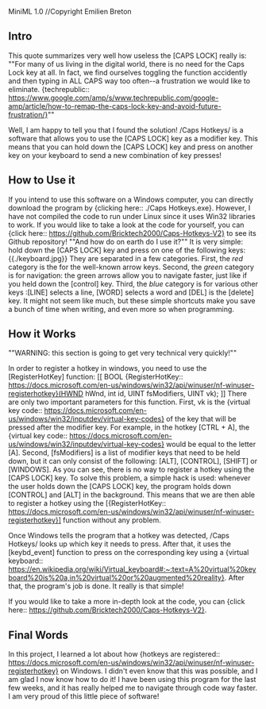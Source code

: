 MiniML 1.0
//Copyright Emilien Breton

Intro
-----

This quote summarizes very well how useless the [CAPS LOCK] really is:
""For many of us living in the digital world, there is no need for the Caps Lock key at all. In fact, we find ourselves toggling the function accidently and then typing in ALL CAPS way too often--a frustration we would like to eliminate.
{techrepublic:: https://www.google.com/amp/s/www.techrepublic.com/google-amp/article/how-to-remap-the-caps-lock-key-and-avoid-future-frustration/}""

Well, I am happy to tell you that I found the solution! /Caps Hotkeys/ is a software that allows you to use the [CAPS LOCK] key as a modifier key. This means that you can hold down the [CAPS LOCK] key and press on another key on your keyboard to send a new combination of key presses!


How to Use it
-------------

If you intend to use this software on a Windows computer, you can directly download the program by {clicking here:: ./Caps Hotkeys.exe}. However, I have not compiled the code to run under Linux since it uses Win32 libraries to work. If you would like to take a look at the code for yourself, you can {click here:: https://github.com/Bricktech2000/Caps-Hotkeys-V2} to see its Github repository!
	""And how do on earth do I use it?""
It is very simple: hold down the [CAPS LOCK] key and press on one of the following keys:
	{{./keyboard.jpg}}
They are separated in a few categories. First, the *red* category is the for the well-known arrow keys. Second, the *green* category is for navigation: the green arrows allow you to navigate faster, just like if you held down the [control] key. Third, the *blue* category is for various other keys :[LINE] selects a line, [WORD] selects a word and [DEL] is the [delete] key. It might not seem like much, but these simple shortcuts make you save a bunch of time when writing, and even more so when programming.


How it Works
------------

""WARNING: this section is going to get very technical very quickly!""

In order to register a hotkey in windows, you need to use the [RegisterHotKey] function:
	[[
	BOOL {RegisterHotKey:: https://docs.microsoft.com/en-us/windows/win32/api/winuser/nf-winuser-registerhotkey}(HWND hWnd, int id, UINT fsModifiers, UINT vk);
	]]
There are only two important parameters for this function. First, vk is the {virtual key code:: https://docs.microsoft.com/en-us/windows/win32/inputdev/virtual-key-codes} of the key that will be pressed after the modifier key. For example, in the hotkey [CTRL + A], the {virtual key code:: https://docs.microsoft.com/en-us/windows/win32/inputdev/virtual-key-codes} would be equal to the letter [A]. Second, [fsModifiers] is a list of modifier keys that need to be held down, but it can only consist of the following: [ALT], [CONTROL], [SHIFT] or [WINDOWS]. As you can see, there is no way to register a hotkey using the [CAPS LOCK] key. To solve this problem, a simple hack is used: whenever the user holds down the [CAPS LOCK] key, the program holds down [CONTROL] and [ALT] in the background. This means that we are then able to register a hotkey using the [{RegisterHotKey:: https://docs.microsoft.com/en-us/windows/win32/api/winuser/nf-winuser-registerhotkey}] function without any problem.

Once Windows tells the program that a hotkey was detected, /Caps Hotkeys/ looks up which key it needs to press. After that, it uses the [keybd_event] function to press on the corresponding key using a {virtual keyboard:: https://en.wikipedia.org/wiki/Virtual_keyboard#:~:text=A%20virtual%20keyboard%20is%20a,in%20virtual%20or%20augmented%20reality}. After that, the program's job is done. It really is that simple!

If you would like to take a more in-depth look at the code, you can {click here:: https://github.com/Bricktech2000/Caps-Hotkeys-V2}.

Final Words
-----------

In this project, I learned a lot about how {hotkeys are registered:: https://docs.microsoft.com/en-us/windows/win32/api/winuser/nf-winuser-registerhotkey} on Windows. I didn't even know that this was possible, and I am glad I now know how to do it! I have been using this program for the last few weeks, and it has really helped me to navigate through code way faster. I am very proud of this little piece of software!
